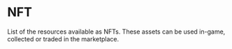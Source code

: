 # NFT

List of the resources available as NFTs. These assets can be used in-game, collected or traded in the marketplace.&#x20;
